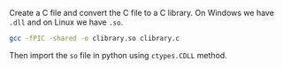Create a C file and convert the C file to a C library. On Windows we have `.dll` and on Linux we have `.so`.

```sh
gcc -fPIC -shared -o clibrary.so clibrary.c
```

Then import the `so` file in python using `ctypes.CDLL` method.
